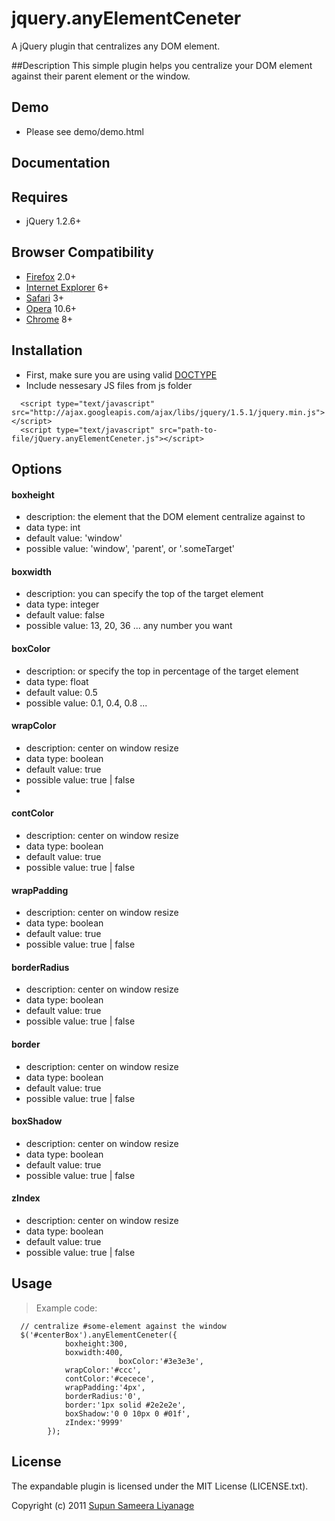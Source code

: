 # jquery.anyElementCeneter
A jQuery plugin that centralizes any DOM element.

##Description
This simple plugin helps you centralize your DOM element against their parent element or the window. 

## Demo
 - Please see demo/demo.html


## Documentation




## Requires
  - jQuery 1.2.6+



## Browser Compatibility
  - [Firefox](http://mzl.la/RNaI) 2.0+
  - [Internet Explorer](http://bit.ly/9fMgIQ) 6+
  - [Safari](http://bit.ly/gMhzVR) 3+
  - [Opera](http://bit.ly/fWJzaC) 10.6+
  - [Chrome](http://bit.ly/ePHvYZ) 8+



## Installation
  - First, make sure you are using valid [DOCTYPE](http://bit.ly/hQK1Rk)
  - Include nessesary JS files from js folder

<!-- -->

      <script type="text/javascript" src="http://ajax.googleapis.com/ajax/libs/jquery/1.5.1/jquery.min.js"></script>
      <script type="text/javascript" src="path-to-file/jQuery.anyElementCeneter.js"></script>



## Options

#### boxheight
  - description: the element that the DOM element centralize against to
  - data type: int
  - default value: 'window'
  - possible value: 'window', 'parent', or '.someTarget'

#### boxwidth
  - description: you can specify the top of the target element
  - data type: integer
  - default value: false
  - possible value: 13, 20, 36 ... any number you want

#### boxColor
  - description: or specify the top in percentage of the target element
  - data type: float
  - default value: 0.5
  - possible value: 0.1, 0.4, 0.8 ...

#### wrapColor
  - description: center on window resize
  - data type: boolean
  - default value: true
  - possible value: true | false
  - 
  
#### contColor
  - description: center on window resize
  - data type: boolean
  - default value: true
  - possible value: true | false
  
 
#### wrapPadding
  - description: center on window resize
  - data type: boolean
  - default value: true
  - possible value: true | false


#### borderRadius
  - description: center on window resize
  - data type: boolean
  - default value: true
  - possible value: true | false

#### border
  - description: center on window resize
  - data type: boolean
  - default value: true
  - possible value: true | false

#### boxShadow
  - description: center on window resize
  - data type: boolean
  - default value: true
  - possible value: true | false

#### zIndex
  - description: center on window resize
  - data type: boolean
  - default value: true
  - possible value: true | false
  

## Usage
> Example code:

      // centralize #some-element against the window
      $('#centerBox').anyElementCeneter({
	            boxheight:300,
	            boxwidth:400,
							boxColor:'#3e3e3e',
	            wrapColor:'#ccc',
	            contColor:'#cecece',
	            wrapPadding:'4px',
	            borderRadius:'0',
	            border:'1px solid #2e2e2e',
	            boxShadow:'0 0 10px 0 #01f',
	            zIndex:'9999'
			});


## License

The expandable plugin is licensed under the MIT License (LICENSE.txt).

Copyright (c) 2011 [Supun Sameera Liyanage](supun.sameera@live.com)
